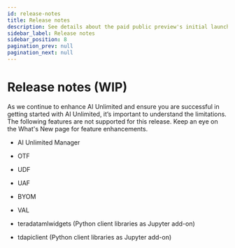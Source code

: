 ```yaml
---
id: release-notes
title: Release notes
description: See details about the paid public preview's initial launch.
sidebar_label: Release notes
sidebar_position: 8
pagination_prev: null
pagination_next: null
---
```


# Release notes (WIP)

As we continue to enhance AI Unlimited and ensure you are successful in getting started with AI Unlimited, it’s important to understand the limitations. The following features are not supported for this release. Keep an eye on the What's New page for feature enhancements.

- AI Unlimited Manager

- OTF

- UDF

- UAF

- BYOM

- VAL

- teradatamlwidgets (Python client libraries as Jupyter add-on)

- tdapiclient (Python client libraries as Jupyter add-on)


